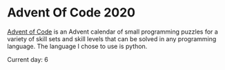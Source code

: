 # Advent Of Code 2020

[Advent of Code](https://adventofcode.com/) is an Advent calendar of small programming puzzles for a variety of skill sets and skill levels that can be solved in any programming language.
The language I chose to use is python.

Current day: 6
